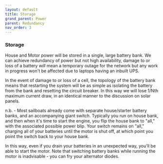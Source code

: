 ```yaml
---
layout: default
title: Storage 
grand_parent: Power
parent: Redundancy
nav_order: 3
---
```

### Storage

House and Motor power will be stored in a single, large battery bank. We
can achieve redundancy of power but not high availability, damage to or
loss of a battery *will* mean a temporary outage for the network but any
work in progress won't be affected due to laptops having an inbuilt UPS.

In the event of damage to or loss of a cell, the topology of the battery
bank means that restarting the system will be as simple as isolating the
battery from the bank and resetting the circuit breaker. In this way we
will lose 1/Nth maximum current draw, in an identical manner to the
discussion on solar panels.

n.b. - Most sailboats already come with separate house/starter battery banks,
and an accompanying giant switch. Typically you run on house bank, and then
when it's time to start the engine, you flip the house bank to "all," 
with the associated possible power blip. Your switch remains on "all," charging
all of your batteries until the motor is shut off, at which point you point the switch back to your house bank.

In this way, even if you drain your batteries in an unexpected way, you'll be able to
start the motor. Note that switching battery banks while running the motor is
inadvisable - you can fry your alternator diodes.
